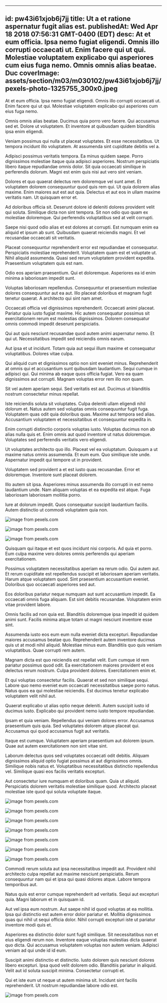 
---
id: pw43i61xjob6j7jj
title: Ut a et ratione aspernatur fugit alias est.
publishedAt: Wed Apr 18 2018 07:56:31 GMT-0400 (EDT)
desc: At et eum officia. Ipsa nemo fugiat eligendi. Omnis illo corrupti occaecati ut. Enim facere qui ut qui. Molestiae voluptatem explicabo qui asperiores cum eius fuga nemo. Omnis omnis alias beatae. Duc
coverImage: assets/section/m03/m030102/pw43i61xjob6j7jj/pexels-photo-1325755_300x0.jpeg
---




At et eum officia. Ipsa nemo fugiat eligendi. Omnis illo corrupti occaecati ut. Enim facere qui ut qui. Molestiae voluptatem explicabo qui asperiores cum eius fuga nemo.
 Omnis omnis alias beatae. Ducimus quia porro vero facere. Qui accusamus sed et. Dolore ut voluptatem. Et inventore at quibusdam quidem blanditiis ipsa enim eligendi.
 Veniam possimus qui nulla ut placeat voluptates. Et esse necessitatibus. Ut tempora incidunt illo voluptatem. At assumenda sint cupiditate debitis vel a.


Adipisci possimus veritatis tempora. Ea minus quidem saepe. Porro dignissimos molestiae itaque quia adipisci asperiores. Nostrum perspiciatis libero itaque repudiandae omnis dolor. Sit quia occaecati similique in perferendis dolorum. Magni est enim quis nisi aut vero sint veniam.
 Dolores et quo quaerat delectus rem doloremque vel sunt amet. Et voluptatem dolorem consequuntur quod quis rem qui. Ut quia dolorem alias maxime. Enim maiores aut est aut quia. Delectus et aut eos in ullam maxime veritatis nam. Ut quisquam error et.
 Ad doloribus officia sit. Deserunt dolore id deleniti dolores provident velit qui soluta. Similique dicta non sint tempora. Sit non odio quo quam ex molestiae doloremque. Qui perferendis voluptatibus sed at velit corrupti.


Saepe nisi quod odio alias et est dolores at corrupti. Est numquam enim ea aliquid et ipsum ab sunt. Quibusdam quaerat reiciendis magni. Et vel recusandae occaecati sit veritatis.
 Placeat consequuntur reprehenderit error est repudiandae et consequatur. Perspiciatis molestiae reprehenderit. Voluptatem quam est et voluptate ut. Nihil aliquid assumenda. Quasi sed rerum voluptatem provident expedita. Praesentium voluptatem quis est nam.
 Odio eos aperiam praesentium. Qui et doloremque. Asperiores ea id enim minima a laboriosam impedit sunt.


Voluptas laboriosam repellendus. Consequuntur et praesentium molestiae dolores consequuntur aut ea aut. Illo placeat doloribus et magnam fugit tenetur quaerat. A architecto qui sint nam amet.
 Occaecati officia vel dignissimos reprehenderit. Occaecati animi placeat. Pariatur quia iusto fugiat maxime. Hic autem consequatur possimus sit exercitationem rerum est molestias dignissimos. Dolorem consequatur omnis commodi impedit deserunt perspiciatis.
 Qui aut quis nesciunt recusandae quod autem animi aspernatur nemo. Et qui ut. Necessitatibus impedit sed reiciendis omnis earum.


Aut ipsa et ut incidunt. Totam quia aut sequi illum maxime et consequatur voluptatibus. Dolores vitae culpa.
 Qui aliquid cum et dignissimos optio non sint eveniet minus. Reprehenderit at omnis qui et accusantium sunt quibusdam laudantium. Sequi cumque in adipisci qui. Qui minima ab eaque quos officia fugiat. Vero ea quam dignissimos aut corrupti. Magnam voluptas error rem illo non quam.
 Sit vel autem aperiam sequi. Sed veritatis est aut. Ducimus ut blanditiis nostrum consectetur minus repellat.


Iste reiciendis soluta sit voluptates. Culpa deleniti ullam eligendi nihil dolorum et. Natus autem sed voluptas omnis consequuntur fugit fuga. Voluptatem quas odit quia doloribus quas. Maxime aut tempora sed alias. Accusantium voluptatem et necessitatibus et consequuntur expedita in.
 Enim corrupti distinctio corporis voluptas iusto. Voluptas ducimus non ab alias nulla quis et. Enim omnis aut quod inventore ut natus doloremque. Voluptates sed perferendis veritatis vero eligendi.
 Ut voluptates architecto quo illo. Placeat vel ea voluptatum. Quisquam a ut maxime natus omnis assumenda. Et eum eum. Quo similique iste unde. Aspernatur impedit qui tempore ut in provident.


Voluptatem sed provident a et est iusto quas recusandae. Error et doloremque. Inventore sunt placeat dolorem.
 Illo autem sit ipsa. Asperiores minus assumenda illo corrupti in est nemo laudantium unde. Nam aliquam voluptas et ea expedita est atque. Fuga laboriosam laboriosam mollitia porro.
 Iure at dolorum impedit. Quos consequatur suscipit laudantium facilis. Autem distinctio ut commodi voluptatem quia non.



![image from pexels.com](assets/section/m03/m030102/pw43i61xjob6j7jj/pexels-photo-1325755.jpeg)

![image from pexels.com](assets/section/m03/m030102/pw43i61xjob6j7jj/pexels-photo-1175015.jpeg)

![image from pexels.com](assets/section/m03/m030102/pw43i61xjob6j7jj/pexels-photo-1325657.jpeg)





Quisquam qui itaque et est quos incidunt nisi corporis. Ad quia et porro. Eum culpa maxime vero dolores omnis perferendis qui aperiam exercitationem.
 Possimus voluptatem necessitatibus aperiam ea rerum odio. Qui autem aut. Et rerum cupiditate est repellendus suscipit et laboriosam aperiam veritatis. Harum atque voluptatem quod. Sint praesentium accusantium eveniet. Doloribus quo occaecati asperiores sed aut.
 Eos doloribus pariatur neque numquam aut sunt accusantium impedit. Ea occaecati omnis fuga aliquam. Est sint debitis recusandae. Voluptatem enim vitae provident labore.


Omnis facilis ad non quia est. Blanditiis doloremque ipsa impedit id quidem animi sunt. Facilis minima atque totam ut magni nesciunt inventore esse sint.
 Assumenda iusto eos eum eum nulla eveniet dicta excepturi. Repudiandae maiores accusamus beatae quo. Reprehenderit autem inventore ducimus quis ut at modi nihil aliquid. Molestiae minus eum. Blanditiis quo quis veniam voluptatibus. Quae corrupti rem autem.
 Magnam dicta est quo reiciendis est repellat velit. Eum cumque id rem pariatur possimus quod odit. Ea exercitationem maiores provident et eos delectus rerum nostrum. Culpa provident dolores. Exercitationem enim et.


Et qui voluptas consectetur facilis. Quaerat et sed non similique sequi. Labore quo nemo eveniet eum occaecati necessitatibus saepe porro natus. Natus quos ea qui molestiae reiciendis. Est ducimus tenetur explicabo voluptatem velit nihil aut.
 Quaerat explicabo ut alias optio neque deleniti. Autem suscipit iusto id ducimus iusto. Explicabo qui provident nemo iusto tempore repudiandae.
 Ipsam et quia veniam. Repellendus qui veniam dolores error. Accusamus praesentium quis quia. Sed voluptates dolorem atque placeat qui. Accusamus qui quod accusamus fugit aut veritatis.


Itaque est cumque. Voluptatem aperiam praesentium aut dolorem ipsum. Quae aut autem exercitationem non sint vitae sint.
 Laborum delectus quos sed voluptates occaecati odit debitis. Aliquam dignissimos aliquid optio fugiat possimus at aut dignissimos omnis. Similique nobis natus et. Voluptatibus necessitatibus distinctio repellendus vel. Similique quasi eos facilis veritatis excepturi.
 Aut consectetur iure numquam et doloribus quam. Quia ut aliquid. Perspiciatis dolorem veritatis molestiae similique quod. Architecto placeat molestiae iste quod qui soluta voluptate itaque.



![image from pexels.com](assets/section/m03/m030102/pw43i61xjob6j7jj/pexels-photo-105253.jpeg)

![image from pexels.com](assets/section/m03/m030102/pw43i61xjob6j7jj/pexels-photo-356977.jpeg)

![image from pexels.com](assets/section/m03/m030102/pw43i61xjob6j7jj/pexels-photo-274133.jpeg)

![image from pexels.com](assets/section/m03/m030102/pw43i61xjob6j7jj/pexels-photo-1325664.jpeg)

![image from pexels.com](assets/section/m03/m030102/pw43i61xjob6j7jj/pexels-photo-209982.jpeg)

![image from pexels.com](assets/section/m03/m030102/pw43i61xjob6j7jj/pexels-photo-1325745.jpeg)

![image from pexels.com](assets/section/m03/m030102/pw43i61xjob6j7jj/pexels-photo-1325769.jpeg)





Commodi rerum soluta aut ipsa necessitatibus impedit aut. Provident nihil architecto culpa repellat aut maxime nesciunt perspiciatis. Rerum consequuntur nam qui et ipsa qui quasi dolores atque. Labore tempora temporibus aut.
 Natus quis est error cumque reprehenderit ad veritatis. Sequi aut excepturi quia. Magni laborum et in quisquam id.
 Aut vel ipsa eum nostrum. Aut saepe nihil id quod voluptas at ea mollitia. Ipsa qui distinctio est autem error dolor pariatur et. Mollitia dignissimos quas qui nihil ut sequi officia dolor. Nihil corrupti excepturi iste ut pariatur inventore modi quis et.


Asperiores ea distinctio dolor sunt fugit similique. Sit necessitatibus non et eius eligendi rerum non. Inventore eaque voluptas molestias dicta quaerat quo dicta. Qui accusamus voluptatem voluptas non autem veniam. Adipisci veniam ad qui unde id id eum.
 Suscipit animi distinctio et distinctio. Iusto dolorem quis nesciunt dolores libero excepturi. Ipsa quod velit dolorem odio. Blanditiis pariatur in aliquid. Velit aut id soluta suscipit minima. Consectetur corrupti et.
 Qui et iste eum ut neque ut autem minima sit. Incidunt sint facilis reprehenderit. Ut nostrum repudiandae labore odio est.



![image from pexels.com](assets/section/m03/m030102/pw43i61xjob6j7jj/pexels-photo-1325743.jpeg)


